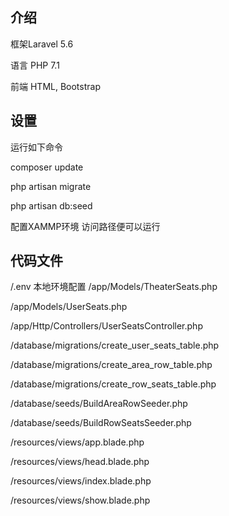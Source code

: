 ## 介绍
框架Laravel 5.6

语言 PHP 7.1

前端 HTML, Bootstrap

## 设置
运行如下命令

composer update

php artisan migrate 

php artisan db:seed

配置XAMMP环境 访问路径便可以运行

## 代码文件
/.env 本地环境配置
/app/Models/TheaterSeats.php

/app/Models/UserSeats.php

/app/Http/Controllers/UserSeatsController.php

/database/migrations/create_user_seats_table.php

/database/migrations/create_area_row_table.php

/database/migrations/create_row_seats_table.php

/database/seeds/BuildAreaRowSeeder.php

/database/seeds/BuildRowSeatsSeeder.php

/resources/views/app.blade.php

/resources/views/head.blade.php

/resources/views/index.blade.php

/resources/views/show.blade.php

